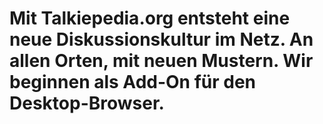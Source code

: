 # Mit Talkiepedia.org entsteht eine neue Diskussionskultur im Netz. An allen Orten, mit neuen Mustern. Wir beginnen als Add-On für den Desktop-Browser.
  
